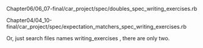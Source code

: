 Chapter06/06_07-final/car_project/spec/doubles_spec_writing_exercises.rb


Chapter04/04_10-final/car_project/spec/expectation_matchers_spec_writing_exercises.rb

Or, just search files names writing_exercises , there are only two.